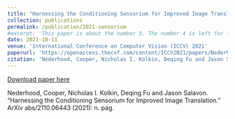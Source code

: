 ```yaml
---
title: "Harnessing the Conditioning Sensorium for Improved Image Translation"
collection: publications
permalink: /publication/2021-sensorium
#excerpt: 'This paper is about the number 3. The number 4 is left for future work.'
date: 2021-10-11
venue: 'International Conference on Computer Vision (ICCV) 2021'
paperurl: 'https://openaccess.thecvf.com/content/ICCV2021/papers/Nederhood_Harnessing_the_Conditioning_Sensorium_for_Improved_Image_Translation_ICCV_2021_paper.pdf'
citation: 'Nederhood, Cooper, Nicholas I. Kolkin, Deqing Fu and Jason Salavon. “Harnessing the Conditioning Sensorium for Improved Image Translation.” ArXiv abs/2110.06443 (2021): n. pag.'
---
```


[Download paper here](https://openaccess.thecvf.com/content/ICCV2021/papers/Nederhood_Harnessing_the_Conditioning_Sensorium_for_Improved_Image_Translation_ICCV_2021_paper.pdf)

Nederhood, Cooper, Nicholas I. Kolkin, Deqing Fu and Jason Salavon. “Harnessing the Conditioning Sensorium for Improved Image Translation.” ArXiv abs/2110.06443 (2021): n. pag.